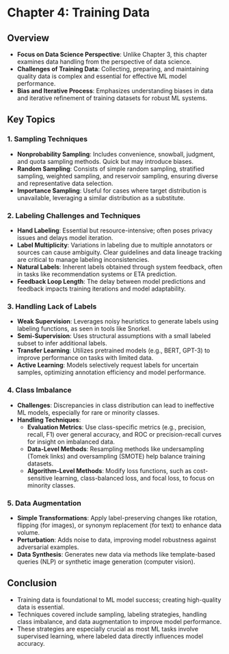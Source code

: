 # Chapter 4: Training Data

## Overview
- **Focus on Data Science Perspective**: Unlike Chapter 3, this chapter examines data handling from the perspective of data science.
- **Challenges of Training Data**: Collecting, preparing, and maintaining quality data is complex and essential for effective ML model performance.
- **Bias and Iterative Process**: Emphasizes understanding biases in data and iterative refinement of training datasets for robust ML systems.

## Key Topics 

### 1. Sampling Techniques
- **Nonprobability Sampling**: Includes convenience, snowball, judgment, and quota sampling methods. Quick but may introduce biases.
- **Random Sampling**: Consists of simple random sampling, stratified sampling, weighted sampling, and reservoir sampling, ensuring diverse and representative data selection.
- **Importance Sampling**: Useful for cases where target distribution is unavailable, leveraging a similar distribution as a substitute.

### 2. Labeling Challenges and Techniques
- **Hand Labeling**: Essential but resource-intensive; often poses privacy issues and delays model iteration.
- **Label Multiplicity**: Variations in labeling due to multiple annotators or sources can cause ambiguity. Clear guidelines and data lineage tracking are critical to manage labeling inconsistencies.
- **Natural Labels**: Inherent labels obtained through system feedback, often in tasks like recommendation systems or ETA prediction.
- **Feedback Loop Length**: The delay between model predictions and feedback impacts training iterations and model adaptability.

### 3. Handling Lack of Labels
- **Weak Supervision**: Leverages noisy heuristics to generate labels using labeling functions, as seen in tools like Snorkel.
- **Semi-Supervision**: Uses structural assumptions with a small labeled subset to infer additional labels.
- **Transfer Learning**: Utilizes pretrained models (e.g., BERT, GPT-3) to improve performance on tasks with limited data.
- **Active Learning**: Models selectively request labels for uncertain samples, optimizing annotation efficiency and model performance.

### 4. Class Imbalance
- **Challenges**: Discrepancies in class distribution can lead to ineffective ML models, especially for rare or minority classes.
- **Handling Techniques**:
  - **Evaluation Metrics**: Use class-specific metrics (e.g., precision, recall, F1) over general accuracy, and ROC or precision-recall curves for insight on imbalanced data.
  - **Data-Level Methods**: Resampling methods like undersampling (Tomek links) and oversampling (SMOTE) help balance training datasets.
  - **Algorithm-Level Methods**: Modify loss functions, such as cost-sensitive learning, class-balanced loss, and focal loss, to focus on minority classes.

### 5. Data Augmentation
- **Simple Transformations**: Apply label-preserving changes like rotation, flipping (for images), or synonym replacement (for text) to enhance data volume.
- **Perturbation**: Adds noise to data, improving model robustness against adversarial examples.
- **Data Synthesis**: Generates new data via methods like template-based queries (NLP) or synthetic image generation (computer vision).

## Conclusion
- Training data is foundational to ML model success; creating high-quality data is essential.
- Techniques covered include sampling, labeling strategies, handling class imbalance, and data augmentation to improve model performance.
- These strategies are especially crucial as most ML tasks involve supervised learning, where labeled data directly influences model accuracy.
  

